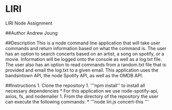 # LIRI
LIRI Node Assignment

##Author
Andrew Joung

##Description
This is a node command line application that will take user commands and return information based on what the command is.
The user has an option to search concerts based on an artist, a song on spotify, or a movie.
Information will be logged onto the console as well as a log.txt file.
The user also has an option to read commands from a random.txt file that is provided and email the log.txt to a given email.
This application uses the bandsintown API, the node Spotify API, as well as the OMDB API.

##Instructions
    1. Clone the repository 
    1. '''npm install'' to install all necessary dependencies
        * For this application we use node-spotify-api, axios, fs, and nodemailer
    1. From the directory of the repository the user can execute the following commands:
        * '''node liri.js concert-this <artist>''' 
